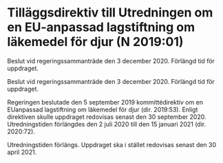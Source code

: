 # Tilläggsdirektiv till Utredningen om en EU-anpassad lagstiftning om läkemedel för djur (N 2019:01)

Beslut vid regeringssammanträde den 3 december 2020. Förlängd tid för uppdraget.

Beslut vid regeringssammanträde den 3 december 2020. Förlängd tid för uppdraget.

Regeringen beslutade den 5 september 2019 kommittédirektiv om en EUanpassad lagstiftning om läkemedel för djur (dir. 2019:53). Enligt direktiven skulle uppdraget redovisas senast den 30 september 2020. Utredningstiden förlängdes den 2 juli 2020 till den 15 januari 2021 (dir. 2020:72).

Utredningstiden förlängs. Uppdraget ska i stället redovisas senast den 30 april 2021.
